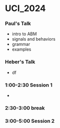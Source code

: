 # UCI_2024

### Paul's Talk
* intro to ABM
* signals and behaviors
* grammar
* examples 

### Heber's Talk 
* df


###  1:00-2:30 Session 1
* 


###  2:30-3:00 break 

### 3:00-5:00 Session 2


